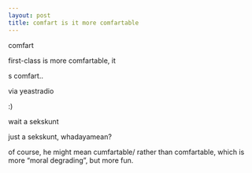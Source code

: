 ```yaml
---
layout: post
title: comfart is it more comfartable
---
```


comfart

first-class is more comfartable, it

s comfart..

via yeastradio

:)

wait a sekskunt

just a sekskunt, whadayamean?

of course, he might mean cumfartable/ rather than comfartable, which is more “moral degrading”, but more fun.
